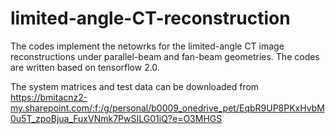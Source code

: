 # limited-angle-CT-reconstruction
The codes implement the netowrks for the limited-angle CT image reconstructions under parallel-beam and fan-beam geometries.
The codes are written based on tensorflow 2.0.

The system matrices and test data can be downloaded from https://bmitacnz2-my.sharepoint.com/:f:/g/personal/b0009_onedrive_pet/EqbR9UP8PKxHvbM0u5T_zpoBjua_FuxVNmk7PwSILG01iQ?e=O3MHGS
